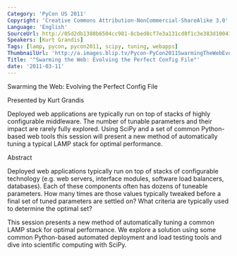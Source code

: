 ```yaml
---
Category: 'PyCon US 2011'
Copyright: 'Creative Commons Attribution-NonCommercial-ShareAlike 3.0'
Language: 'English'
SourceUrl: http://05d2db1380b6504cc981-8cbed8cf7e3a131cd8f1c3e383d10041.r93.cf2.rackcdn.com/pycon-us-2011/405_swarming-the-web-evolving-the-perfect-config-file.mp4
Speakers: [Kurt Grandis]
Tags: [lamp, pycon, pycon2011, scipy, tuning, webapps]
ThumbnailUrl: 'http://a.images.blip.tv/Pycon-PyCon2011SwarmingTheWebEvolvingThePerfectConfigFile838.png'
Title: '"Swarming the Web: Evolving the Perfect Config File"'
date: '2011-03-11'
---
```

Swarming the Web: Evolving the Perfect Config File

Presented by Kurt Grandis

Deployed web applications are typically run on top of stacks of highly
configurable middleware. The number of tunable parameters and their impact are
rarely fully explored. Using SciPy and a set of common Python-based web tools
this session will present a new method of automatically tuning a typical LAMP
stack for optimal performance.

Abstract

Deployed web applications typically run on top of stacks of configurable
technology (e.g. web servers, interface modules, software load balancers,
databases). Each of these components often has dozens of tuneable parameters.
How many times are those values typically tweaked before a final set of tuned
parameters are settled on? What criteria are typically used to determine the
optimal set?

This session presents a new method of automatically tuning a common LAMP stack
for optimal performance. We explore a solution using some common Python-based
automated deployment and load testing tools and dive into scientific computing
with SciPy.


